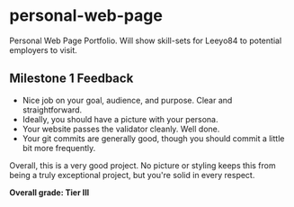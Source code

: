 # personal-web-page

Personal Web Page Portfolio. Will show skill-sets for Leeyo84 to potential employers to visit. 

## Milestone 1 Feedback
* Nice job on your goal, audience, and purpose.  Clear and straightforward.
* Ideally, you should have a picture with your persona.
* Your website passes the validator cleanly.  Well done.
* Your git commits are generally good, though you should commit a little bit more frequently.

Overall, this is a very good project.  No picture or styling keeps this from being a truly exceptional project, but you're solid in every respect.

**Overall grade: Tier III**
